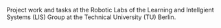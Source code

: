 Project work and tasks at the Robotic Labs of the Learning and Intellgient Systems (LIS) Group at the Technical University (TU) Berlin. 
